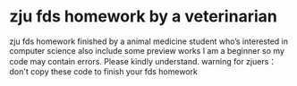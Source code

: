 # zju fds homework by a veterinarian
 zju fds homework finished by a animal medicine student who’s interested in computer science
 also include some preview works
 I am a beginner so my code may contain errors. Please kindly understand.
 warning for zjuers：don't copy these code to finish your fds homework

